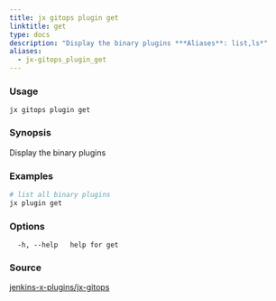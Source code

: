 ```yaml
---
title: jx gitops plugin get
linktitle: get
type: docs
description: "Display the binary plugins ***Aliases**: list,ls*"
aliases:
  - jx-gitops_plugin_get
---
```


### Usage

```
jx gitops plugin get
```

### Synopsis

Display the binary plugins

### Examples

  ```bash
  # list all binary plugins
  jx plugin get

  ```
### Options

```
  -h, --help   help for get
```



### Source

[jenkins-x-plugins/jx-gitops](https://github.com/jenkins-x-plugins/jx-gitops)
